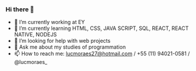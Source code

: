 ### Hi there 👋

- 🔭 I’m currently working at EY 
- 🌱 I’m currently learning HTML, CSS, JAVA SCRIPT, SQL, REACT, REACT NATIVE, NODEJS
- 🤔 I’m looking for help with web projects
- 💬 Ask me about my studies of programmation
- 📫 How to reach me: lucmoraes27@hotmail.com / +55 (11) 94021-0581 / @lucmoraes_
